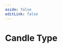 ```yaml
---
aside: false
editLink: false
---
```


# Candle Type

<script setup>
import Chart from '../../components/sample/candle-type/index.vue'
</script>
<Chart/>

<!--@include: @/components/sample/candle-type/index.md-->
